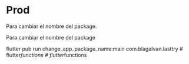 # Prod

Para cambiar el nombre del package.

Para cambiar el nombre del package

flutter pub run change_app_package_name:main com.blagalvan.lasttry
#   f l u t t e r _ f u n c t i o n s  
 #   f l u t t e r _ f u n c t i o n s  
 
